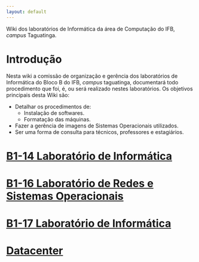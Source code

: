 ```yaml
---
layout: default
---
```


Wiki dos laboratórios de Informática da área de Computação do IFB, *campus*
Taguatinga.

# Introdução

Nesta wiki a comissão de organização e gerência dos laboratórios de Informática
do Bloco B do IFB, *campus* taguatinga, documentará todo procedimento que foi,
é, ou será realizado nestes laboratórios. Os objetivos principais desta Wiki são:

- Detalhar os procedimentos de:
    -  Instalação de softwares.
    -  Formatação das máquinas.
- Fazer a gerência de imagens de Sistemas Operacionais utilizados.
- Ser uma forma de consulta para técnicos, professores e estagiários.


# [B1-14 Laboratório de Informática](b1-14)


# [B1-16 Laboratório de Redes e Sistemas Operacionais](b1-16)


# [B1-17 Laboratório de Informática](b1-17)

# [Datacenter](datacenter)
